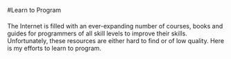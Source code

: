 #Learn to Program
####
The Internet is filled with an ever-expanding number of courses, books and guides for programmers of all skill levels to improve their skills. Unfortunately, these resources are either hard to find or of low quality. Here is my efforts to learn to program.
